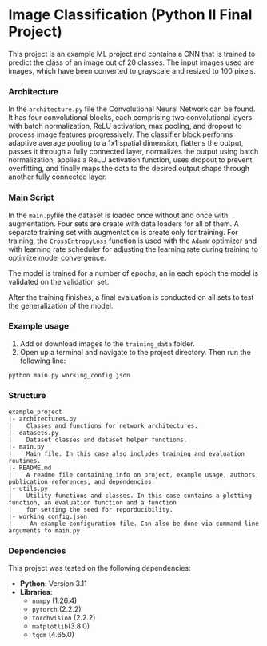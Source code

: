 # Image Classification (Python II Final Project)
This project is an example ML project and contains a CNN that is trained to predict the class of an image out of 20 classes.
The input images used are images, which have been converted to grayscale and resized to 100 pixels.

### Architecture
In the `architecture.py` file the Convolutional Neural Network can be found. It has four convolutional blocks, each comprising two convolutional layers with batch normalization, ReLU activation, max pooling, and dropout to process image features progressively.
The classifier block performs adaptive average pooling to a 1x1 spatial dimension, flattens the output, passes it through a fully connected layer, normalizes the output using batch normalization, 
applies a ReLU activation function, uses dropout to prevent overfitting, and finally maps the data to the desired output shape through another fully connected layer.

### Main Script
In the `main.py`file the dataset is loaded once without and once with augmentation. Four sets are create with data loaders for all of them. A separate training set with augmentation is create only for training.
For training, the `CrossEntropyLoss` function is used with the `AdamW` optimizer and with learning rate scheduler for adjusting the learning rate during training to optimize model convergence.

The model is trained for a number of epochs, an in each epoch the model is validated on the validation set. 

After the training finishes, a final evaluation is conducted on all sets to test the generalization of the model.

### Example usage
1. Add or download images to the `training_data` folder.
2. Open up a terminal and navigate to the project directory. Then run the following line:

```
python main.py working_config.json
```

### Structure
```
example_project
|- architectures.py
|    Classes and functions for network architectures.
|- datasets.py
|    Dataset classes and dataset helper functions.
|- main.py
|    Main file. In this case also includes training and evaluation routines.
|- README.md
|    A readme file containing info on project, example usage, authors, publication references, and dependencies.
|- utils.py
|    Utility functions and classes. In this case contains a plotting function, an evaluation function and a function 
|    for setting the seed for reporducibility.
|- working_config.json
|     An example configuration file. Can also be done via command line arguments to main.py.
```

### Dependencies
This project was tested on the following dependencies:

- **Python**: Version 3.11
- **Libraries**:
  - `numpy` (1.26.4)
  - `pytorch` (2.2.2)
  - `torchvision` (2.2.2)
  - `matplotlib`(3.8.0)
  - `tqdm` (4.65.0)